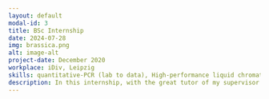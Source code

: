 ```yaml
---
layout: default
modal-id: 3
title: BSc Internship
date: 2024-07-28
img: brassica.png
alt: image-alt
project-date: December 2020
workplace: iDiv, Leipzig
skills: quantitative-PCR (lab to data), High-performance liquid chromatography, RNA extraction (roots)
description: In this internship, with the great tutor of my supervisor at that time, Axel Touw, I got to explore different concepts of ecology and plant defense system to biotic factors, namely root fly and root-knot nematode. We looked at the gene expression profile as well as the changes in different glucosinolate compounds (secondary metabolites) at different time points of infestation/infection. Furthermore, we looked at how herbivores affect each other's performance via plant-mediated responses. Manscript is currently under review.
---
```

